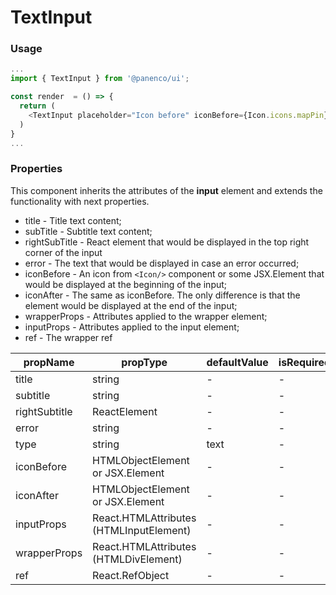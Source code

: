 # TextInput

### Usage

```js
...
import { TextInput } from '@panenco/ui';

const render  = () => {
  return (
    <TextInput placeholder="Icon before" iconBefore={Icon.icons.mapPin} />
  )
}
...
```

<!-- STORY -->

### Properties

This component inherits the attributes of the **input** element and extends the functionality with next properties.

- title - Title text content;
- subTitle - Subtitle text content;
- rightSubTitle - React element that would be displayed in the top right corner of the input
- error - The text that would be displayed in case an error occurred;
- iconBefore - An icon from `<Icon/>` component or some JSX.Element that would be displayed at the beginning of the input;
- iconAfter - The same as iconBefore. The only difference is that the element would be displayed at the end of the input;
- wrapperProps - Attributes applied to the wrapper element;
- inputProps - Attributes applied to the input element;
- ref - The wrapper ref

| propName     | propType                                | defaultValue | isRequired |
| ------------ | --------------------------------------- | ------------ | ---------- |
| title        | string                                  | -            | -          |
| subtitle     | string                                  | -            | -          |
| rightSubtitle| ReactElement                            | -            | -          |
| error        | string                                  | -            | -          |
| type         | string                                  | text         | -          |
| iconBefore   | HTMLObjectElement or JSX.Element        | -            | -          |
| iconAfter    | HTMLObjectElement or JSX.Element        | -            | -          |
| inputProps   | React.HTMLAttributes (HTMLInputElement) | -            | -          |
| wrapperProps | React.HTMLAttributes (HTMLDivElement)   | -            | -          |
| ref          | React.RefObject                         | -            | -          |
